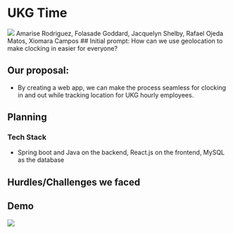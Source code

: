 # UKG Time
<img src="https://i.imgur.com/SOxsarB.png">
Amarise Rodriguez, Folasade Goddard, Jacquelyn Shelby, Rafael Ojeda Matos, Xiomara Campos
## Initial prompt:
How can we use geolocation to make clocking in easier for everyone?

## Our proposal:
- By creating a web app, we can make the process seamless for clocking in and out while tracking location for UKG hourly employees.
  
## Planning

### Tech Stack
- Spring boot and Java on the backend, React.js on the frontend, MySQL as the database

## Hurdles/Challenges we faced


## Demo
<img src="https://imgur.com/a/{YOUR_GIF_HERE}">
